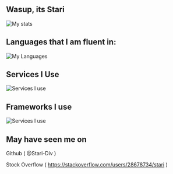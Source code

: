 ## Wasup, its Stari

![My stats](https://github-readme-stats.vercel.app/api?username=Stari-Div&show_icons=true&theme=merko)

## Languages that I am fluent in:
![My Languages](https://skillicons.dev/icons?i=css,html,py,lua)
## Services I Use
![Services I use](https://skillicons.dev/icons?i=git)
## Frameworks I use
![Services I use](https://skillicons.dev/icons?i=bootstrap)
## May have seen me on
Github ( @Stari-Div )

Stock Overflow ( https://stackoverflow.com/users/28678734/stari )
